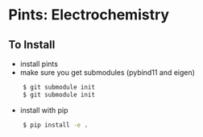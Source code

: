 # Pints: Electrochemistry

## To Install 

- install pints
- make sure you get submodules (pybind11 and eigen)
```bash
    $ git submodule init
    $ git submodule init
```
- install with pip
```bash
    $ pip install -e .
```
